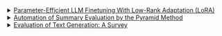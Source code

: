 
<details>
  <summary>
    <a href='https://lightning.ai/pages/community/tutorial/lora-llm/'>Parameter-Efficient LLM Finetuning With Low-Rank Adaptation (LoRA)</a>
  </summary>

  <p>finetuning a relatively large model such as LLaMA can be done in a few hours on a single GPU using LoRA</p>
</details>


<details>
  <summary>
    <a href=''>Automation of Summary Evaluation by the Pyramid Method</a>
  </summary>

  <p>There are O(n^2) + possible
  such sets for sentences of words; to avoid exponen-
  tial runtime, we use a two-dimensional dynamic pro-
  graming algorithm, which selects the best contributor
  set for each span of words between the ith and jth
  words of a sentence, eventually producing a preferred
  covering for the entire sentence.</p>
  
  <p>The difference
  in correlation between the automatic Pyramid and the
  ROUGE scores is statistically significant (p 0.05)
  for all cases except the Pearson correlation between
  the automatic Pyramid (0.942) and ROUGE-1 recall
  score (0.805), which is not statistically significant (p
  = 0.129). We expect that more data will allow us to es-
  tablish statistical significance for the remaining com-
  parison as well.</p>

  <p>Note that for ROUGE, as for our automatic evalu-
  ation, unigrams performs best, followed by the skip
  bigrams/unigrams combination, followed by the bi-
  grams. The differences among the ROUGE scores are
  considerable.</p>
  
</details>


<details>
  <summary>
    <a href=''>Evaluation of Text Generation: A Survey</a>
  </summary>

  <p>The Bilingual Evaluation Understudy (bleu) is one of the first metrics used to
measure the similarity between two sentences (Papineni et al., 2002). Originally proposed
for machine translation, it compares a candidate translation of text to one or more reference
translations. bleu is a weighted geometric mean of n-gram precision scores.</p>
  
  <p>Caccia et al. (2018) found that generated text with perfect bleu
scores was often grammatically correct but lacked semantic or global coherence, concluding
that the generated text has poor information content.</p>

  <p>In Graham (2015), it was concluded that bleu achieves strongest correlation with
human assessment, but does not significantly outperform the best-performing rouge vari-
ant. A more recent study has demonstrated that n-gram matching scores such as bleu can
be an insufficient and potentially less accurate metric for unsupervised language generation
(Semeniuta et al., 2019).</p>

<p>Recall-Oriented Understudy for Gisting Evaluation (rouge) (Lin, 2004) is a set
of metrics for evaluating automatic summarization of long texts consisting of multiple sen-
tences or paragraphs.
</p>

<p>rouge-l measures the longest matching sequence
of words using longest common sub-sequence (LCS); rouge-s (less commonly used) mea-
sures skip-bigram15 -based co-occurrence statistics; rouge-su (less commonly used) mea-
sures skip-bigram and unigram-based co-occurrence statistics.</p>

<p>Type-Token Ratio (ttr) is a measure of lexical diversity (Richards, 1987), mostly used
in linguistics to determine the richness of a writer’s or speaker’s vocabulary. It is computed
as the number of unique words (types) divided by the total number of words (tokens) in a
given segment of language.</p>

<p>The pyramid metric relies on manual human labeling effort, which makes it difficult
to automate. peak: Pyramid Evaluation via Automated Knowledge Extraction (Yang
et al., 2016) was presented as a fully automated variant of pyramid model, which can
automatically assign the pyramid weights and was shown to correlate well with human
judgments.</p>
  
</details>

